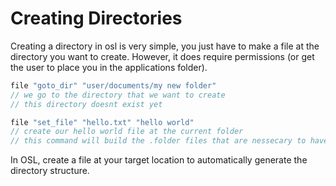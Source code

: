 # Creating Directories

Creating a directory in osl is very simple, you just have to make a file at the directory you want to create. However, it does require permissions (or get the user to place you in the applications folder).

```javascript
file "goto_dir" "user/documents/my new folder"
// we go to the directory that we want to create
// this directory doesnt exist yet

file "set_file" "hello.txt" "hello world"
// create our hello world file at the current folder
// this command will build the .folder files that are nessecary to have this directory
```

In OSL, create a file at your target location to automatically generate the directory structure.
